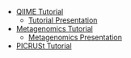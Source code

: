 
* [QIIME Tutorial](https://github.com/mlangill/microbiome_helper/wiki/16S-tutorial-(chemerin))
    * [Tutorial Presentation](https://www.dropbox.com/s/csa7nedv1ep4uud/QIIME_tutorial.pptx?dl=1)
* [Metagenomics Tutorial](https://github.com/mlangill/microbiome_helper/wiki/Metagenomics-Tutorial-Summer-School)
    * [Metagenomics Presentation](https://www.dropbox.com/s/2qo1gwemjw4eqei/Metagenomics.pptx?dl=1)
* [PICRUSt Tutorial](https://github.com/mlangill/microbiome_helper/wiki/PICRUSt-tutorial)
